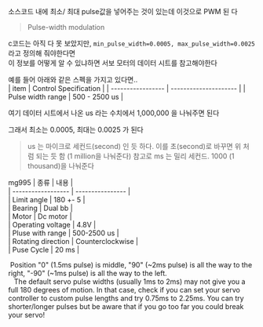 
소스코드 내에 최소/ 최대 pulse값을 넣어주는 것이 있는데 이것으로 PWM 된
다   

> Pulse-width modulation



c코드는 아직 다 못 보았지만, 
`min_pulse_width=0.0005, max_pulse_width=0.0025` 라고  정의해 줘야한다면    
이 정보를 어떻게 알 수 있냐하면 서보 모터의 데이터 시트를 참고해야한다  

예를 들어 아래와 같은 스펙을 가지고 있다면..  
| item              | Control Specification |
| ----------------- | --------------------- |
| Pulse width range | 500 - 2500 us                      |

여기 데이터 시트에서 나온 us 라는 수치에서 1,000,000 을 나눠주면 된다 

그래서 최소는 0.0005,  최대는 0.0025 가 된다

> us 는 마이크로 세컨드(second) 인 듯 하다. 이를 초(second)로 바꾸면 위 처럼 되는 듯 함 (1 million을 나눠준다)
> 참고로 ms 는 밀리 세컨드. 1000 (1 thousand)을 나눠준다 



mg995
| 종류               | 내용             |     
| ------------------ | ---------------- |     
| Limit angle        | 180 +- 5         |     
| Bearing            | Dual bb          |     
| Motor              | Dc motor         |     
| Operating voltage  | 4.8V             |     
| Pluse with range   | 500-2500 us      |     
| Rotating direction | Counterclockwise |     
| Puse Cycle         | 20 ms            |     


 Position "0" (1.5ms pulse) is middle, "90" (~2ms pulse) is all the way to the right, "-90" (~1ms pulse) is all the way to the left.   
 
 The default servo pulse widths (usually 1ms to 2ms) may not give you a full 180 degrees of motion. In that case, check if you can set your servo controller to custom pulse lengths and try 0.75ms to 2.25ms. You can try shorter/longer pulses but be aware that if you go too far you could break your servo!




